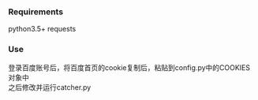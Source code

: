 ### Requirements
python3.5+
requests  

### Use
登录百度账号后，将百度首页的cookie复制后，粘贴到config.py中的COOKIES对象中  
之后修改并运行catcher.py
